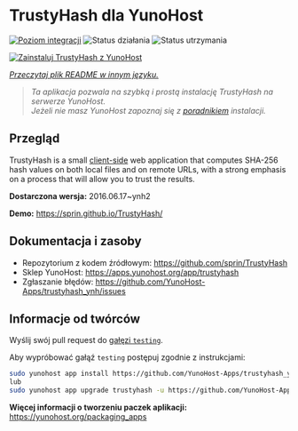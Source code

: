 <!--
To README zostało automatycznie wygenerowane przez <https://github.com/YunoHost/apps/tree/master/tools/readme_generator>
Nie powinno być ono edytowane ręcznie.
-->

# TrustyHash dla YunoHost

[![Poziom integracji](https://apps.yunohost.org/badge/integration/trustyhash)](https://ci-apps.yunohost.org/ci/apps/trustyhash/)
![Status działania](https://apps.yunohost.org/badge/state/trustyhash)
![Status utrzymania](https://apps.yunohost.org/badge/maintained/trustyhash)

[![Zainstaluj TrustyHash z YunoHost](https://install-app.yunohost.org/install-with-yunohost.svg)](https://install-app.yunohost.org/?app=trustyhash)

*[Przeczytaj plik README w innym języku.](./ALL_README.md)*

> *Ta aplikacja pozwala na szybką i prostą instalację TrustyHash na serwerze YunoHost.*  
> *Jeżeli nie masz YunoHost zapoznaj się z [poradnikiem](https://yunohost.org/install) instalacji.*

## Przegląd

TrustyHash is a small [client-side](https://unhosted.org/) web application that
computes SHA-256 hash values on both local files and on remote URLs, with a
strong emphasis on a process that will allow you to trust the results.


**Dostarczona wersja:** 2016.06.17~ynh2

**Demo:** <https://sprin.github.io/TrustyHash/>
## Dokumentacja i zasoby

- Repozytorium z kodem źródłowym: <https://github.com/sprin/TrustyHash>
- Sklep YunoHost: <https://apps.yunohost.org/app/trustyhash>
- Zgłaszanie błędów: <https://github.com/YunoHost-Apps/trustyhash_ynh/issues>

## Informacje od twórców

Wyślij swój pull request do [gałęzi `testing`](https://github.com/YunoHost-Apps/trustyhash_ynh/tree/testing).

Aby wypróbować gałąź `testing` postępuj zgodnie z instrukcjami:

```bash
sudo yunohost app install https://github.com/YunoHost-Apps/trustyhash_ynh/tree/testing --debug
lub
sudo yunohost app upgrade trustyhash -u https://github.com/YunoHost-Apps/trustyhash_ynh/tree/testing --debug
```

**Więcej informacji o tworzeniu paczek aplikacji:** <https://yunohost.org/packaging_apps>
